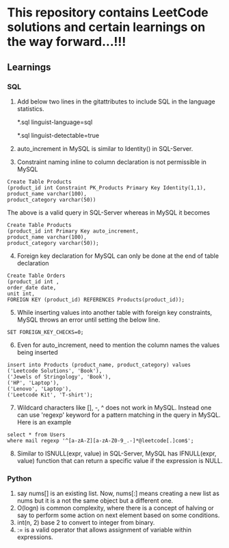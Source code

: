 
# This repository contains LeetCode solutions and certain learnings on the way forward...!!!


## Learnings

### SQL

1. Add below two lines in the gitattributes to include SQL in the language statistics.

	*.sql linguist-language=sql
	
	*.sql linguist-detectable=true

2. auto_increment in MySQL is similar to Identity() in SQL-Server.
3. Constraint naming inline to column declaration is not permissible in MySQL

```
Create Table Products
(product_id int Constraint PK_Products Primary Key Identity(1,1),
product_name varchar(100),
product_category varchar(50))
```
The above is a valid query in SQL-Server whereas in MySQL it becomes

```
Create Table Products
(product_id int Primary Key auto_increment,
product_name varchar(100),
product_category varchar(50));
```

4. Foreign key declaration for MySQL can only be done at the end of table declaration

```
Create Table Orders
(product_id int ,
order_date date,
unit int,
FOREIGN KEY (product_id) REFERENCES Products(product_id));
```

5. While inserting values into another table with foreign key constraints, MySQL throws an error until setting the below line.

```
SET FOREIGN_KEY_CHECKS=0;
```

6. Even for auto_increment, need to mention the column names the values being inserted

```
insert into Products (product_name, product_category) values
('Leetcode Solutions', 'Book'),
('Jewels of Stringology', 'Book'),
('HP', 'Laptop'),
('Lenovo', 'Laptop'),
('Leetcode Kit', 'T-shirt');
```

7. Wildcard characters like [], -, ^ does not work in MySQL. Instead one can use 'regexp' keyword for a pattern matching in the query in MySQL. Here is an example

```
select * from Users
where mail regexp '^[a-zA-Z][a-zA-Z0-9_.-]*@leetcode[.]com$';
```

8. Similar to ISNULL(expr, value) in SQL-Server, MySQL has IFNULL(expr, value) function that can return a specific value if the expression is NULL.

### Python

1. say nums[] is an existing list. Now, nums[:] means creating a new list as nums but it is a not the same object but a different one.
2. O(logn) is common complexity, where there is a concept of halving or say to perform some action on next element based on some conditions.
3. int(n, 2) base 2 to convert to integer from binary.
4. := is a valid operator that allows assignment of variable within expressions.